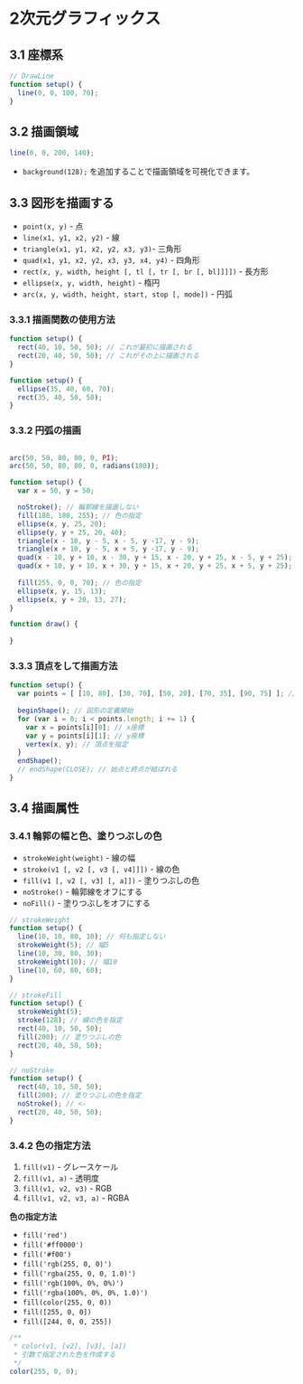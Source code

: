 # 2次元グラフィックス

## 3.1 座標系

```js
// DrawLine
function setup() {
  line(0, 0, 100, 70);
}
```

## 3.2 描画領域

```js
line(0, 0, 200, 140);
```

- `background(128);` を追加することで描画領域を可視化できます。


## 3.3 図形を描画する

- `point(x, y)` - 点
- `line(x1, y1, x2, y2)` - 線
- `triangle(x1, y1, x2, y2, x3, y3)`- 三角形
- `quad(x1, y1, x2, y2, x3, y3, x4, y4)` - 四角形
- `rect(x, y, width, height [, tl [, tr [, br [, bl]]]])` - 長方形
- `ellipse(x, y, width, height)` - 楕円
- `arc(x, y, width, height, start, stop [, mode])` - 円弧


### 3.3.1 描画関数の使用方法

```js
function setup() {
  rect(40, 10, 50, 50); // これが最初に描画される
  rect(20, 40, 50, 50); // これがその上に描画される
}
```

```js
function setup() {
  ellipse(35, 40, 60, 70);
  rect(35, 40, 50, 50);
}
```


### 3.3.2 円弧の描画

```js

arc(50, 50, 80, 80, 0, PI);
arc(50, 50, 80, 80, 0, radians(180));
```


```js
function setup() {
  var x = 50, y = 50;

  noStroke(); // 輪郭線を描画しない
  fill(180, 180, 255); // 色の指定
  ellipse(x, y, 25, 20);
  ellipse(y, y + 25, 20, 40);
  triangle(x - 10, y - 5, x - 5, y -17, y - 9);
  triangle(x + 10, y - 5, x + 5, y -17, y - 9);
  quad(x - 10, y + 10, x - 30, y + 15, x - 20, y + 25, x - 5, y + 25);
  quad(x + 10, y + 10, x + 30, y + 15, x + 20, y + 25, x + 5, y + 25);
  
  fill(255, 0, 0, 70); // 色の指定
  ellipse(x, y, 15, 13);
  ellipse(x, y + 20, 13, 27);
}

function draw() {
  
}
```


### 3.3.3 頂点をして描画方法

```js
function setup() {
  var points = [ [10, 80], [30, 70], [50, 20], [70, 35], [90, 75] ]; // 頂点の座標
  
  beginShape(); // 図形の定義開始
  for (var i = 0; i < points.length; i += 1) {
    var x = points[i][0]; // x座標
    var y = points[i][1]; // y座標
    vertex(x, y); // 頂点を指定
  }
  endShape();
  // endShape(CLOSE); // 始点と終点が結ばれる
}
```

## 3.4 描画属性

### 3.4.1 輪郭の幅と色、塗りつぶしの色

- `strokeWeight(weight)` - 線の幅
- `stroke(v1 [, v2 [, v3 [, v4]]])` - 線の色
- `fill(v1 [, v2 [, v3] [, a]])` - 塗りつぶしの色
- `noStroke()` - 輪郭線をオフにする
- `noFill()` - 塗りつぶしをオフにする


```js
// strokeWeight
function setup() {
  line(10, 10, 80, 10); // 何も指定しない
  strokeWeight(5); // 幅5
  line(10, 30, 80, 30);
  strokeWeight(10); // 幅10
  line(10, 60, 80, 60);
}
```

```js
// strokeFill
function setup() {
  strokeWeight(5);
  stroke(128); // 線の色を指定
  rect(40, 10, 50, 50);
  fill(200); // 塗りつぶしの色
  rect(20, 40, 50, 50);
}
```

```js
// noStroke
function setup() {
  rect(40, 10, 50, 50);
  fill(200); // 塗りつぶしの色を指定
  noStroke(); // <-
  rect(20, 40, 50, 50);
}
```


### 3.4.2 色の指定方法

1. `fill(v1)` - グレースケール
2. `fill(v1, a)` - 透明度
3. `fill(v1, v2, v3)` - RGB
4. `fill(v1, v2, v3, a)` - RGBA


__色の指定方法__

- `fill('red')`
- `fill('#ff0000')`
- `fill('#f00')`
- `fill('rgb(255, 0, 0)')`
- `fill('rgba(255, 0, 0, 1.0)')`
- `fill('rgb(100%, 0%, 0%)')`
- `fill('rgba(100%, 0%, 0%, 1.0)')`
- `fill(color(255, 0, 0))`
- `fill([255, 0, 0])`
- `fill([244, 0, 0, 255])`

```js
/**
 * color(v1, [v2], [v3], [a])
 * 引数で指定された色を作成する
 */
color(255, 0, 0);
```